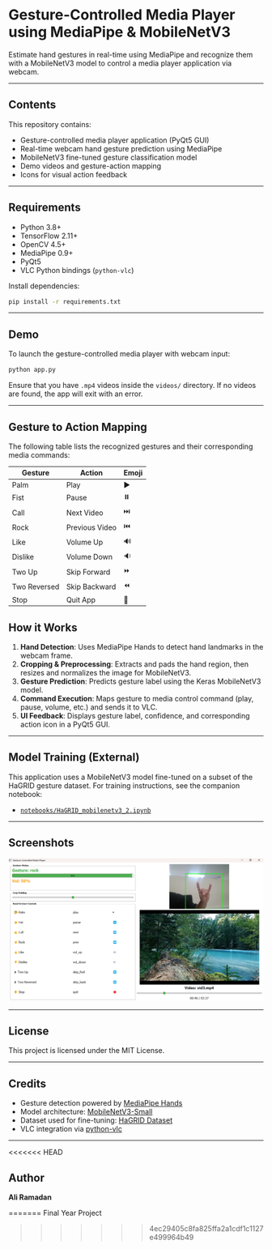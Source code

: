 
# Gesture-Controlled Media Player using MediaPipe & MobileNetV3
Estimate hand gestures in real-time using MediaPipe and recognize them with a MobileNetV3 model to control a media player application via webcam.

---

## Contents
This repository contains:
- Gesture-controlled media player application (PyQt5 GUI)
- Real-time webcam hand gesture prediction using MediaPipe
- MobileNetV3 fine-tuned gesture classification model
- Demo videos and gesture-action mapping
- Icons for visual action feedback

---

## Requirements
- Python 3.8+
- TensorFlow 2.11+
- OpenCV 4.5+
- MediaPipe 0.9+
- PyQt5
- VLC Python bindings (`python-vlc`)

Install dependencies:
```bash
pip install -r requirements.txt
```

---

## Demo
To launch the gesture-controlled media player with webcam input:
```bash
python app.py
```

Ensure that you have `.mp4` videos inside the `videos/` directory. If no videos are found, the app will exit with an error.

---

## Gesture to Action Mapping
The following table lists the recognized gestures and their corresponding media commands:

| Gesture            | Action          | Emoji |
|--------------------|------------------|--------|
| Palm               | Play             | ▶️     |
| Fist               | Pause            | ⏸️     |
| Call               | Next Video       | ⏭️     |
| Rock               | Previous Video   | ⏮️     |
| Like               | Volume Up        | 🔊     |
| Dislike            | Volume Down      | 🔉     |
| Two Up             | Skip Forward     | ⏩     |
| Two Reversed       | Skip Backward    | ⏪     |
| Stop               | Quit App         | 🛑     |


## How it Works
1. **Hand Detection**: Uses MediaPipe Hands to detect hand landmarks in the webcam frame.
2. **Cropping & Preprocessing**: Extracts and pads the hand region, then resizes and normalizes the image for MobileNetV3.
3. **Gesture Prediction**: Predicts gesture label using the Keras MobileNetV3 model.
4. **Command Execution**: Maps gesture to media control command (play, pause, volume, etc.) and sends it to VLC.
5. **UI Feedback**: Displays gesture label, confidence, and corresponding action icon in a PyQt5 GUI.

---

## Model Training (External)
This application uses a MobileNetV3 model fine-tuned on a subset of the HaGRID gesture dataset.
For training instructions, see the companion notebook:
- [`notebooks/HaGRID_mobilenetv3_2.ipynb`](notebooks/HaGRID_mobilenetv3_2.ipynb) 

---

## Screenshots
![screenshot](image.png)

---

## License
This project is licensed under the MIT License.

---

## Credits
- Gesture detection powered by [MediaPipe Hands](https://google.github.io/mediapipe/solutions/hands.html)
- Model architecture: [MobileNetV3-Small](https://arxiv.org/abs/1905.02244)
- Dataset used for fine-tuning: [HaGRID Dataset](https://paperswithcode.com/dataset/hagrid)
- VLC integration via [python-vlc](https://pypi.org/project/python-vlc/)

---

<<<<<<< HEAD
## Author
**Ali Ramadan**  

=======
Final Year Project
>>>>>>> 4ec29405c8fa825ffa2a1cdf1c1127e499964b49

